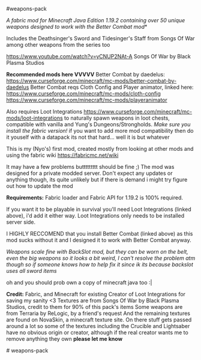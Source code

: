 #weapons-pack

**A fabric mod for Minecraft Java Edition 1.19.2 containing over 50 unique* weapons designed to work with the Better Combat mod**

Includes the Deathsinger's Sword and Tidesinger's Staff from Songs Of War among other weapons from the series too

https://www.youtube.com/watch?v=yCNUP2NAt-A Songs Of War by Black Plasma Studios



**Recommended mods here VVVVV**
Better Combat by daedelus: https://www.curseforge.com/minecraft/mc-mods/better-combat-by-daedelus
Better Combat reqs Cloth Config and Player animator, linked here: https://www.curseforge.com/minecraft/mc-mods/cloth-config https://www.curseforge.com/minecraft/mc-mods/playeranimator

Also requires Loot Integrations https://www.curseforge.com/minecraft/mc-mods/loot-integrations to naturally spawn weapons in loot chests, compatible with vanilla and Yung's Dungeons/Strongholds. _Make sure you install the fabric version!_
 if you want to add more mod compatibility then do it youself with a datapack its not that hard... well it is but whatever


This is my (Nyo's) first mod, created mostly from looking at other mods and using the fabric wiki https://fabricmc.net/wiki

It may have a few problems buttttttttt should be fine ;)
The mod was designed for a private modded server.
Don't expect any updates or anything though, its quite unlikely but if there is demand i might try figure out how to update the mod


**Requirements:**
Fabric loader and Fabric API for 1.19.2 is 100% required.

If you want it to be playable in survival you'll need Loot Integrations (linked above), i'd add it either way. Loot Integrations only needs to be installed server side.

I HIGHLY RECCOMEND that you install Better Combat (linked above) as this
mod sucks without it and I designed it to work with Better Combat anyway.

_Weapons scale fine with BackSlot mod, but they can be worn on the belt, even the big weapons so it looks a bit weird, I can't resolve the problem atm though so if someone knows how to help fix it since ik its because backslot uses all sword items_

oh and you should prob own a copy of minecraft java too :|


**Credit:**
Fabric, and Minecraft for existing
Creator of Loot Integrations for saving my sanity <3
Textures are from Songs Of War by Black Plasma Studios, credit to them for 90% of this pack's items
Some weapons are from Terraria by ReLogic, by a friend's request
And the remaining textures are found on NovaSkin, a minecraft texture site. On there stuff gets passed around a lot
so some of the textures including the Crucible and Lightsaber have no obvious origin or creator, although if the real creator wants me to remove anything they own **please let me know**

#   w e a p o n s - p a c k 
 
 